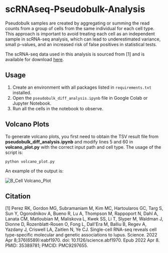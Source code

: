 # scRNAseq-Pseudobulk-Analysis
Pseudobulk samples are created by aggregating or summing the read counts from a group of cells from the same individual for each cell type. This approach is important to avoid treating each cell as an independent sample in scRNA-seq analysis, which can lead to underestimated variance, small p-values, and an increased risk of false positives in statistical tests. 

The scRNA-seq data used in this analysis is sourced from [1] and is available for download [here](https://www.ncbi.nlm.nih.gov/geo/query/acc.cgi?acc=GSE174188).

## Usage
1. Create an environment with all packages listed in ```requirements.txt``` installed.
2. Open the ```pseudobulk_diff_analysis.ipynb``` file in Google Colab or Jupyter Notebook.
3. Run all the cells in the notebook to observe.

## Volcano Plots
To generate volcano plots, you first need to obtain the TSV result file from **pseudobulk_diff_analysis.ipynb** and modify lines 5 and 60 in **volcano_plot.py** with the correct input path and cell type. The usage of the script is:

```
python volcano_plot.py
```

An example of the output is:

![B_Cell Volcano_Plot](https://github.com/tamarintandra/scRNAseq-Pseudobulk-Analysis/assets/140521132/9cf51683-0bb9-4b83-b17c-fd8c8da1caae)

## Citation
[1] Perez RK, Gordon MG, Subramaniam M, Kim MC, Hartoularos GC, Targ S, Sun Y, Ogorodnikov A, Bueno R, Lu A, Thompson M, Rappoport N, Dahl A, Lanata CM, Matloubian M, Maliskova L, Kwek SS, Li T, Slyper M, Waldman J, Dionne D, Rozenblatt-Rosen O, Fong L, Dall'Era M, Balliu B, Regev A, Yazdany J, Criswell LA, Zaitlen N, Ye CJ. Single-cell RNA-seq reveals cell type-specific molecular and genetic associations to lupus. Science. 2022 Apr 8;376(6589):eabf1970. doi: 10.1126/science.abf1970. Epub 2022 Apr 8. PMID: 35389781; PMCID: PMC9297655.
